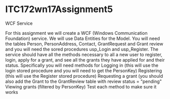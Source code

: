 # ITC172wn17Assignment5
WCF Service

For this assignment we will create a WCF (Windows Communication Foundation) service.
We will use Data Entities for the Model. You will need the tables Person, PersonAddress, Contact, GrantRequest and Grant review and you will need the sored procedures usp_Login and usp_Register.
The service should have all the methods necessary to all a new user to register, login, apply for a grant, and see all the grants they have applied for and their status. Specifically you will need methods for
Logging in (this will use the login stored procedure and you will need to get the PersonKey)
Registering (this will use the Register stored procedure)
Requesting a grant (you should also add the Grant to the GrantReview table with review status = "pending"
Viewing grants (filtered by PersonKey)
Test each method to make sure it works
